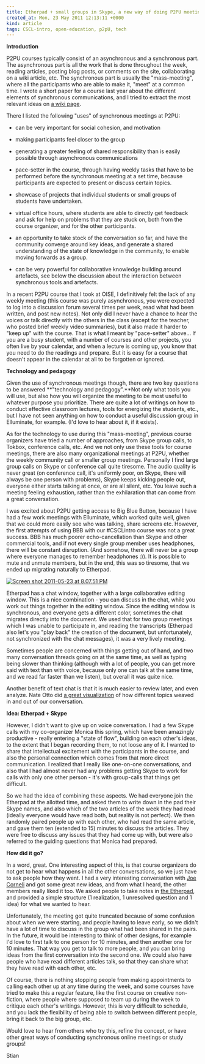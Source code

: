 ```yaml
---
title: Etherpad + small groups in Skype, a new way of doing P2PU meetings
created_at: Mon, 23 May 2011 12:13:11 +0000
kind: article
tags: CSCL-intro, open-education, p2pU, tech
---
```


**Introduction**

P2PU courses typically consist of an asynchronous and a synchronous
part. The asynchronous part is all the work that is done throughout the
week, reading articles, posting blog posts, or comments on the site,
collaborating on a wiki article, etc. The synchronous part is usually
the "mass-meeting", where all the participants who are able to make it,
"meet" at a common time. I wrote a short paper for a course last year
about the different elements of synchronous communications, and I tried
to extract the most relevant ideas on [a wiki
page](http://reganmian.net/wiki/Synchronous_meetings).

There I listed the following "uses" of synchronous meetings at P2PU:

-   can be very important for social cohesion, and motivation
  -   making participants feel closer to the group
  -   generating a greater feeling of shared responsibility than is
      easily possible through asynchronous communications

-   pace-setter in the course, through having weekly tasks that have to
  be performed before the synchronous meeting at a set time, because
  participants are expected to present or discuss certain topics.
-   showcase of projects that individual students or small groups of
  students have undertaken.
-   virtual office hours, where students are able to directly get
  feedback and ask for help on problems that they are stuck on, both
  from the course organizer, and for the other participants.
-   an opportunity to take stock of the conversation so far, and have
  the community converge around key ideas, and generate a shared
  understanding of the state of knowledge in the community, to enable
  moving forwards as a group.
-   can be very powerful for collaborative knowledge building around
  artefacts, see below the discussion about the interaction between
  synchronous tools and artefacts.

In a recent P2PU course that I took at OISE, I definitively felt the
lack of any weekly meeting (this course was purely asynchronous, you
were expected to log into a discussion forum several times per week,
read what had been written, and post new notes). Not only did I never
have a chance to hear the voices or talk directly with the others in the
class (except for the teacher, who posted brief weekly video summaries),
but it also made it harder to "keep up" with the course. That is what I
meant by "pace-setter" above... If you are a busy student, with a number
of courses and other projects, you often live by your calendar, and when
a lecture is coming up, you know that you need to do the readings and
prepare. But it is easy for a course that doesn't appear in the calendar
at all to be forgotten or ignored.

**Technology and pedagogy**

Given the use of synchronous meetings though, there are two key
questions to be answered **"technology and pedagogy".**Not only what
tools you will use, but also how you will organize the meeting to be
most useful to whatever purpose you prioritize. There are quite a lot of
writings on how to conduct effective classroom lectures, tools for
energizing the students, etc., but I have not seen anything on how to
conduct a useful discussion group in Elluminate, for example. (I'd love
to hear about it, if it exists).

As for the technology to use during this "mass-meeting", previous course
organizers have tried a number of approaches, from Skype group calls, to
Tokbox, conference calls, etc. And we not only use these tools for
course meetings, there are also many organizational meetings at P2PU,
whether the weekly community call or smaller group meetings. Personally
I find large group calls on Skype or conference call quite tiresome. The
audio quality is never great (on conference call, it's uniformly poor,
on Skype, there will always be one person with problems), Skype keeps
kicking people out, everyone either starts talking at once, or are all
silent, etc. You leave such a meeting feeling exhaustion, rather than
the exhilaration that can come from a great conversation.

I was excited about P2PU getting access to Big Blue Button, because I
have had a few work meetings with Elluminate, which worked quite well,
given that we could more easily see who was talking, share screens etc.
However, the first attempts of using BBB with our \#CSCLintro course was
not a great success. BBB has much poorer echo-cancellation than Skype
and other commercial tools, and if not every single group member uses
headphones, there will be constant disruption. (And somehow, there will
never be a group where everyone manages to remember headphones :)). It
is possible to mute and unmute members, but in the end, this was so
tiresome, that we ended up migrating naturally to Etherpad.

[![](http://reganmian.net/blog/wp-content/uploads/2011/05/Screen-shot-2011-05-23-at-8.07.51-PM.png "Screen shot 2011-05-23 at 8.07.51 PM")](http://reganmian.net/blog/wp-content/uploads/2011/05/Screen-shot-2011-05-23-at-8.07.51-PM.png)

Etherpad has a chat window, together with a large collaborative editing
window. This is a nice combination - you can discuss in the chat, while
you work out things together in the editing window. Since the editing
window is synchronous, and everyone gets a different color, sometimes
the chat migrates directly into the document. We used that for two group
meetings which I was unable to participate in, and reading the
transcripts (Etherpad also let's you "play back" the creation of the
document, but unfortunately, not synchronized with the chat messages),
it was a very lively meeting.

Sometimes people are concerned with things getting out of hand, and two
many conversation threads going on at the same time, as well as typing
being slower than thinking (although with a lot of people, you can get
more said with text than with voice, because only one can talk at the
same time, and we read far faster than we listen), but overall it was
quite nice.

Another benefit of text chat is that it is much easier to review later,
and even analyze. Nate Otto did [a great
visualization](http://ottonomy.net/temp/cscl-intro/interactive-chatlog-wk3.html)
of how different topics weaved in and out of our conversation.

**Idea: Etherpad + Skype**

However, I didn't want to give up on voice conversation. I had a few
Skype calls with my co-organizer Monica this spring, which have been
amazingly productive - really entering a "state of flow", building on
each other's ideas, to the extent that I began recording them, to not
loose any of it. I wanted to share that intellectual excitement with the
participants in the course, and also the personal connection which comes
from that more direct communication. I realized that I really like
one-on-one conversations, and also that I had almost never had any
problems getting Skype to work for calls with only one other person -
it's with group-calls that things get difficult.

So we had the idea of combining these aspects. We had everyone join the
Etherpad at the allotted time, and asked them to write down in the pad
their Skype names, and also which of the two articles of the week they
had read (ideally everyone would have read both, but reality is not
perfect). We then randomly paired people up with each other, who had
read the same article, and gave them ten (extended to 15) minutes to
discuss the articles. They were free to discuss any issues that they had
come up with, but were also referred to the guiding questions that
Monica had prepared.

**How did it go?**

In a word, great. One interesting aspect of this, is that course
organizers do not get to hear what happens in all the other
conversations, so we just have to ask people how they went. I had a very
interesting conversation with [Joe Corneli](http://metameso.org/~joe/)
and got some great new ideas, and from what I heard, the other members
really liked it too. We asked people to take notes in [the
Etherpad](http://pad.p2pu.org/cscl), and provided a simple structure (1
realization, 1 unresolved question and 1 idea) for what we wanted to
hear.

Unfortunately, the meeting got quite truncated because of some confusion
about when we were starting, and people having to leave early, so we
didn't have a lot of time to discuss in the group what had been shared
in the pairs. In the future, it would be interesting to think of other
designs, for example I'd love to first talk to one person for 10
minutes, and then another one for 10 minutes. That way you get to talk
to more people, and you can bring ideas from the first conversation into
the second one. We could also have people who have read different
articles talk, so that they can share what they have read with each
other, etc.

Of course, there is nothing stopping people from making appointments to
calling each other up at any time during the week, and some courses have
tried to make this a regular feature, like the first course on creative
non-fiction, where people where supposed to team up during the week to
critique each other's writings. However, this is very difficult to
schedule, and you lack the flexibility of being able to switch between
different people, bring it back to the big group, etc.

Would love to hear from others who try this, refine the concept, or have
other great ways of conducting synchronous online meetings or study
groups!

Stian
